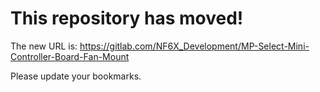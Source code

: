# This repository has moved!

The new URL is: https://gitlab.com/NF6X_Development/MP-Select-Mini-Controller-Board-Fan-Mount

Please update your bookmarks.
